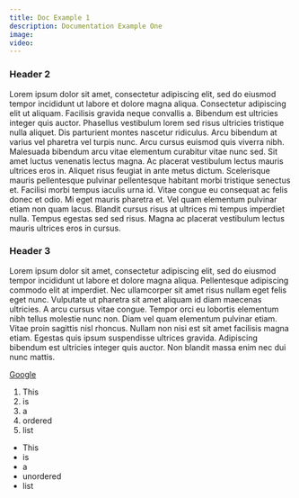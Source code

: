 ```yaml
---
title: Doc Example 1
description: Documentation Example One
image:
video:
---
```


### Header 2
Lorem ipsum dolor sit amet, consectetur adipiscing elit, sed do eiusmod tempor incididunt ut labore et dolore magna aliqua. Consectetur adipiscing elit ut aliquam. Facilisis gravida neque convallis a. Bibendum est ultricies integer quis auctor. Phasellus vestibulum lorem sed risus ultricies tristique nulla aliquet. Dis parturient montes nascetur ridiculus. Arcu bibendum at varius vel pharetra vel turpis nunc. Arcu cursus euismod quis viverra nibh. Malesuada bibendum arcu vitae elementum curabitur vitae nunc sed. Sit amet luctus venenatis lectus magna. Ac placerat vestibulum lectus mauris ultrices eros in. Aliquet risus feugiat in ante metus dictum. Scelerisque mauris pellentesque pulvinar pellentesque habitant morbi tristique senectus et. Facilisi morbi tempus iaculis urna id. Vitae congue eu consequat ac felis donec et odio. Mi eget mauris pharetra et. Vel quam elementum pulvinar etiam non quam lacus. Blandit cursus risus at ultrices mi tempus imperdiet nulla. Tempus egestas sed sed risus. Magna ac placerat vestibulum lectus mauris ultrices eros in cursus.

### Header 3
Lorem ipsum dolor sit amet, consectetur adipiscing elit, sed do eiusmod tempor incididunt ut labore et dolore magna aliqua. Pellentesque adipiscing commodo elit at imperdiet. Nec ullamcorper sit amet risus nullam eget felis eget nunc. Vulputate ut pharetra sit amet aliquam id diam maecenas ultricies. A arcu cursus vitae congue. Tempor orci eu lobortis elementum nibh tellus molestie nunc non. Diam vel quam elementum pulvinar etiam. Vitae proin sagittis nisl rhoncus. Nullam non nisi est sit amet facilisis magna etiam. Egestas quis ipsum suspendisse ultrices gravida. Adipiscing bibendum est ultricies integer quis auctor. Non blandit massa enim nec dui nunc mattis.

[Google](https://www.google.com/)

1. This 
2. is
3. a
4. ordered 
5. list

- This 
- is
- a
- unordered 
- list


<you-tube video="w0X3ipg1NLk"></you-tube>
